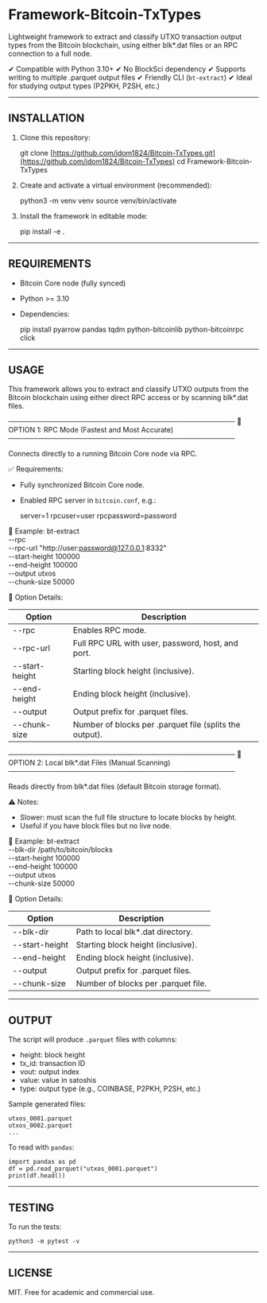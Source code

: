 Framework-Bitcoin-TxTypes
==========================

Lightweight framework to extract and classify UTXO transaction output types from the Bitcoin blockchain, 
using either blk*.dat files or an RPC connection to a full node.

✔ Compatible with Python 3.10+
✔ No BlockSci dependency
✔ Supports writing to multiple .parquet output files
✔ Friendly CLI (`bt-extract`)
✔ Ideal for studying output types (P2PKH, P2SH, etc.)

------------------------------------------------------------
INSTALLATION
------------------------------------------------------------

1. Clone this repository:

    git clone [https://github.com/jdom1824/Bitcoin-TxTypes.git](https://github.com/jdom1824/Bitcoin-TxTypes)
    cd Framework-Bitcoin-TxTypes

2. Create and activate a virtual environment (recommended):

    python3 -m venv venv
    source venv/bin/activate

3. Install the framework in editable mode:

    pip install -e .

------------------------------------------------------------
REQUIREMENTS
------------------------------------------------------------

- Bitcoin Core node (fully synced)
- Python >= 3.10
- Dependencies:

    pip install pyarrow pandas tqdm python-bitcoinlib python-bitcoinrpc click

------------------------------------------------------------
USAGE 
------------------------------------------------------------

This framework allows you to extract and classify UTXO outputs from the Bitcoin blockchain 
using either direct RPC access or by scanning blk*.dat files.

──────────────────────────────────────────────
🔁 OPTION 1: RPC Mode (Fastest and Most Accurate)
──────────────────────────────────────────────

Connects directly to a running Bitcoin Core node via RPC.

✅ Requirements:
- Fully synchronized Bitcoin Core node.
- Enabled RPC server in `bitcoin.conf`, e.g.:

    server=1
    rpcuser=user
    rpcpassword=password

🧪 Example:
    bt-extract \
      --rpc \
      --rpc-url "http://user:password@127.0.0.1:8332" \
      --start-height 100000 \
      --end-height   100000 \
      --output utxos \
      --chunk-size 50000

🧩 Option Details:

| Option           | Description                                                   |
|------------------|---------------------------------------------------------------|
| --rpc            | Enables RPC mode.                                             |
| --rpc-url        | Full RPC URL with user, password, host, and port.             |
| --start-height   | Starting block height (inclusive).                            |
| --end-height     | Ending block height (inclusive).                              |
| --output         | Output prefix for .parquet files.                             |
| --chunk-size     | Number of blocks per .parquet file (splits the output).       |


──────────────────────────────────────────────
📂 OPTION 2: Local blk*.dat Files (Manual Scanning)
──────────────────────────────────────────────

Reads directly from blk*.dat files (default Bitcoin storage format).

⚠️ Notes:
- Slower: must scan the full file structure to locate blocks by height.
- Useful if you have block files but no live node.

🧪 Example:
    bt-extract \
      --blk-dir /path/to/bitcoin/blocks \
      --start-height 100000 \
      --end-height 100000 \
      --output utxos \
      --chunk-size 50000

🧩 Option Details:

| Option           | Description                                                   |
|------------------|---------------------------------------------------------------|
| --blk-dir        | Path to local blk*.dat directory.                             |
| --start-height   | Starting block height (inclusive).                            |
| --end-height     | Ending block height (inclusive).                              |
| --output         | Output prefix for .parquet files.                             |
| --chunk-size     | Number of blocks per .parquet file. 

------------------------------------------------------------
OUTPUT
------------------------------------------------------------

The script will produce `.parquet` files with columns:

- height: block height
- tx_id: transaction ID
- vout: output index
- value: value in satoshis
- type: output type (e.g., COINBASE, P2PKH, P2SH, etc.)

Sample generated files:

    utxos_0001.parquet
    utxos_0002.parquet
    ...

To read with `pandas`:

    import pandas as pd
    df = pd.read_parquet("utxos_0001.parquet")
    print(df.head())

------------------------------------------------------------
TESTING
------------------------------------------------------------

To run the tests:

    python3 -m pytest -v

------------------------------------------------------------
LICENSE
------------------------------------------------------------

MIT. Free for academic and commercial use.

